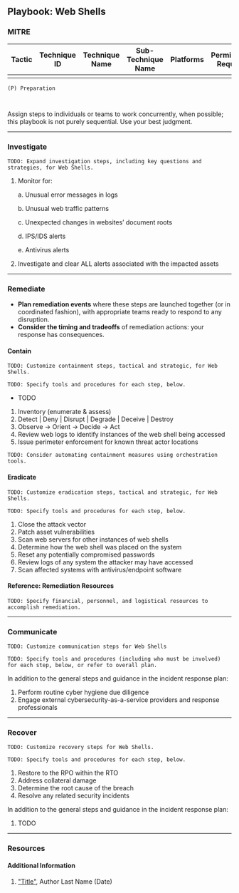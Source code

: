## Playbook: Web Shells

### MITRE

| Tactic | Technique ID | Technique Name | Sub-Technique Name | Platforms | Permissions Required |
| ------ | ------------ | -------------- | ------------------ |---------- |--------------------- |
|        |              |                |                    |           |                      |


```
(P) Preparation
  
 
```

Assign steps to individuals or teams to work concurrently, when possible; this playbook is not purely sequential. Use your best judgment.

--------------

### Investigate

`TODO: Expand investigation steps, including key questions and strategies, for Web Shells.`


1. Monitor for:

    a. Unusual error messages in logs
    
    b. Unusual web traffic patterns
    
    c. Unexpected changes in websites’ document roots
    
    d. IPS/IDS alerts
    
    e. Antivirus alerts
    
2. Investigate and clear ALL alerts associated with the impacted assets

--------------

### Remediate

* **Plan remediation events** where these steps are launched together (or in coordinated fashion), with appropriate teams ready to respond to any disruption.
* **Consider the timing and tradeoffs** of remediation actions: your response has consequences.

#### Contain

`TODO: Customize containment steps, tactical and strategic, for Web Shells.`

`TODO: Specify tools and procedures for each step, below.`

* TODO

1. Inventory (enumerate & assess)
2. Detect | Deny | Disrupt | Degrade | Deceive | Destroy
3. Observe -> Orient -> Decide -> Act
4. Review web logs to identify instances of the web shell being accessed
5. Issue perimeter enforcement for known threat actor locations

`TODO: Consider automating containment measures using orchestration tools.`

#### Eradicate

`TODO: Customize eradication steps, tactical and strategic, for Web Shells.`

`TODO: Specify tools and procedures for each step, below.`

1. Close the attack vector
2. Patch asset vulnerabilities
3. Scan web servers for other instances of web shells
4. Determine how the web shell was placed on the system
5. Reset any potentially compromised passwords
6. Review logs of any system the attacker may have accessed
7. Scan affected systems with antivirus/endpoint software


#### Reference: Remediation Resources

`TODO: Specify financial, personnel, and logistical resources to accomplish remediation.`

--------------

### Communicate

`TODO: Customize communication steps for Web Shells`

`TODO: Specify tools and procedures (including who must be involved) for each step, below, or refer to overall plan.`

In addition to the general steps and guidance in the incident response plan:

1. Perform routine cyber hygiene due diligence
2. Engage external cybersecurity-as-a-service providers and response professionals

--------------

### Recover

`TODO: Customize recovery steps for Web Shells.`

`TODO: Specify tools and procedures for each step, below.`

1. Restore to the RPO within the RTO
2. Address collateral damage
3. Determine the root cause of the breach
4. Resolve any related security incidents

In addition to the general steps and guidance in the incident response plan:

1. TODO

--------------

### Resources

#### Additional Information

1. <a name="identity-and-access-playbook-ref-1"></a>["Title"](#TODO-url), Author Last Name (Date)

